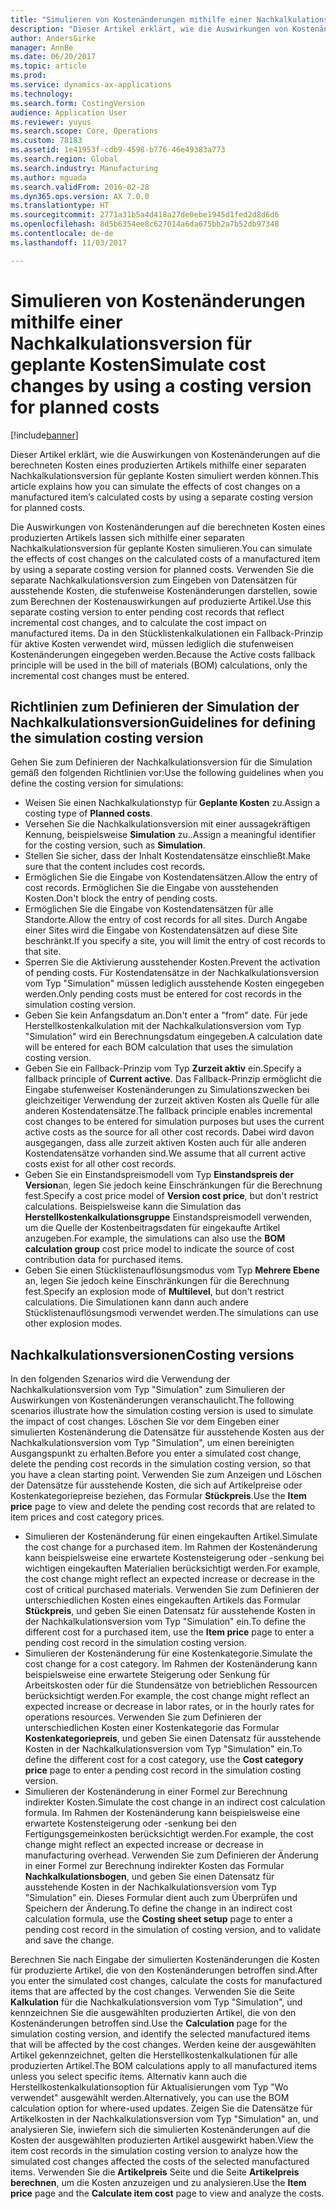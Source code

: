 ```yaml
---
title: "Simulieren von Kostenänderungen mithilfe einer Nachkalkulationsversion für geplante Kosten"
description: "Dieser Artikel erklärt, wie die Auswirkungen von Kostenänderungen auf die berechneten Kosten eines produzierten Artikels mithilfe einer separaten Nachkalkulationsversion für geplante Kosten simuliert werden können."
author: AndersGirke
manager: AnnBe
ms.date: 06/20/2017
ms.topic: article
ms.prod: 
ms.service: dynamics-ax-applications
ms.technology: 
ms.search.form: CostingVersion
audience: Application User
ms.reviewer: yuyus
ms.search.scope: Core, Operations
ms.custom: 78183
ms.assetid: 1e41953f-cdb9-4598-b776-46e49383a773
ms.search.region: Global
ms.search.industry: Manufacturing
ms.author: mguada
ms.search.validFrom: 2016-02-28
ms.dyn365.ops.version: AX 7.0.0
ms.translationtype: HT
ms.sourcegitcommit: 2771a31b5a4d418a27de0ebe1945d1fed2d8d6d6
ms.openlocfilehash: 8d5b6354ee8c627014a6da675bb2a7b52db97348
ms.contentlocale: de-de
ms.lasthandoff: 11/03/2017

---
```


# <a name="simulate-cost-changes-by-using-a-costing-version-for-planned-costs"></a><span data-ttu-id="b6548-103">Simulieren von Kostenänderungen mithilfe einer Nachkalkulationsversion für geplante Kosten</span><span class="sxs-lookup"><span data-stu-id="b6548-103">Simulate cost changes by using a costing version for planned costs</span></span>

[!include[banner](../includes/banner.md)]


<span data-ttu-id="b6548-104">Dieser Artikel erklärt, wie die Auswirkungen von Kostenänderungen auf die berechneten Kosten eines produzierten Artikels mithilfe einer separaten Nachkalkulationsversion für geplante Kosten simuliert werden können.</span><span class="sxs-lookup"><span data-stu-id="b6548-104">This article explains how you can simulate the effects of cost changes on a manufactured item’s calculated costs by using a separate costing version for planned costs.</span></span>

<span data-ttu-id="b6548-105">Die Auswirkungen von Kostenänderungen auf die berechneten Kosten eines produzierten Artikels lassen sich mithilfe einer separaten Nachkalkulationsversion für geplante Kosten simulieren.</span><span class="sxs-lookup"><span data-stu-id="b6548-105">You can simulate the effects of cost changes on the calculated costs of a manufactured item by using a separate costing version for planned costs.</span></span> <span data-ttu-id="b6548-106">Verwenden Sie die separate Nachkalkulationsversion zum Eingeben von Datensätzen für ausstehende Kosten, die stufenweise Kostenänderungen darstellen, sowie zum Berechnen der Kostenauswirkungen auf produzierte Artikel.</span><span class="sxs-lookup"><span data-stu-id="b6548-106">Use this separate costing version to enter pending cost records that reflect incremental cost changes, and to calculate the cost impact on manufactured items.</span></span> <span data-ttu-id="b6548-107">Da in den Stücklistenkalkulationen ein Fallback-Prinzip für aktive Kosten verwendet wird, müssen lediglich die stufenweisen Kostenänderungen eingegeben werden.</span><span class="sxs-lookup"><span data-stu-id="b6548-107">Because the Active costs fallback principle will be used in the bill of materials (BOM) calculations, only the incremental cost changes must be entered.</span></span>

## <a name="guidelines-for-defining-the-simulation-costing-version"></a><span data-ttu-id="b6548-108">Richtlinien zum Definieren der Simulation der Nachkalkulationsversion</span><span class="sxs-lookup"><span data-stu-id="b6548-108">Guidelines for defining the simulation costing version</span></span>
<span data-ttu-id="b6548-109">Gehen Sie zum Definieren der Nachkalkulationsversion für die Simulation gemäß den folgenden Richtlinien vor:</span><span class="sxs-lookup"><span data-stu-id="b6548-109">Use the following guidelines when you define the costing version for simulations:</span></span>

-   <span data-ttu-id="b6548-110">Weisen Sie einen Nachkalkulationstyp für **Geplante Kosten** zu.</span><span class="sxs-lookup"><span data-stu-id="b6548-110">Assign a costing type of **Planned costs**.</span></span>
-   <span data-ttu-id="b6548-111">Versehen Sie die Nachkalkulationsversion mit einer aussagekräftigen Kennung, beispielsweise **Simulation** zu..</span><span class="sxs-lookup"><span data-stu-id="b6548-111">Assign a meaningful identifier for the costing version, such as **Simulation**.</span></span>
-   <span data-ttu-id="b6548-112">Stellen Sie sicher, dass der Inhalt Kostendatensätze einschließt.</span><span class="sxs-lookup"><span data-stu-id="b6548-112">Make sure that the content includes cost records.</span></span>
-   <span data-ttu-id="b6548-113">Ermöglichen Sie die Eingabe von Kostendatensätzen.</span><span class="sxs-lookup"><span data-stu-id="b6548-113">Allow the entry of cost records.</span></span> <span data-ttu-id="b6548-114">Ermöglichen Sie die Eingabe von ausstehenden Kosten.</span><span class="sxs-lookup"><span data-stu-id="b6548-114">Don't block the entry of pending costs.</span></span>
-   <span data-ttu-id="b6548-115">Ermöglichen Sie die Eingabe von Kostendatensätzen für alle Standorte.</span><span class="sxs-lookup"><span data-stu-id="b6548-115">Allow the entry of cost records for all sites.</span></span> <span data-ttu-id="b6548-116">Durch Angabe einer Sites wird die Eingabe von Kostendatensätzen auf diese Site beschränkt.</span><span class="sxs-lookup"><span data-stu-id="b6548-116">If you specify a site, you will limit the entry of cost records to that site.</span></span>
-   <span data-ttu-id="b6548-117">Sperren Sie die Aktivierung ausstehender Kosten.</span><span class="sxs-lookup"><span data-stu-id="b6548-117">Prevent the activation of pending costs.</span></span> <span data-ttu-id="b6548-118">Für Kostendatensätze in der Nachkalkulationsversion vom Typ "Simulation" müssen lediglich ausstehende Kosten eingegeben werden.</span><span class="sxs-lookup"><span data-stu-id="b6548-118">Only pending costs must be entered for cost records in the simulation costing version.</span></span>
-   <span data-ttu-id="b6548-119">Geben Sie kein Anfangsdatum an.</span><span class="sxs-lookup"><span data-stu-id="b6548-119">Don't enter a "from" date.</span></span> <span data-ttu-id="b6548-120">Für jede Herstellkostenkalkulation mit der Nachkalkulationsversion vom Typ "Simulation" wird ein Berechnungsdatum eingegeben.</span><span class="sxs-lookup"><span data-stu-id="b6548-120">A calculation date will be entered for each BOM calculation that uses the simulation costing version.</span></span>
-   <span data-ttu-id="b6548-121">Geben Sie ein Fallback-Prinzip vom Typ **Zurzeit aktiv** ein.</span><span class="sxs-lookup"><span data-stu-id="b6548-121">Specify a fallback principle of **Current active**.</span></span> <span data-ttu-id="b6548-122">Das Fallback-Prinzip ermöglicht die Eingabe stufenweiser Kostenänderungen zu Simulationszwecken bei gleichzeitiger Verwendung der zurzeit aktiven Kosten als Quelle für alle anderen Kostendatensätze.</span><span class="sxs-lookup"><span data-stu-id="b6548-122">The fallback principle enables incremental cost changes to be entered for simulation purposes but uses the current active costs as the source for all other cost records.</span></span> <span data-ttu-id="b6548-123">Dabei wird davon ausgegangen, dass alle zurzeit aktiven Kosten auch für alle anderen Kostendatensätze vorhanden sind.</span><span class="sxs-lookup"><span data-stu-id="b6548-123">We assume that all current active costs exist for all other cost records.</span></span>
-   <span data-ttu-id="b6548-124">Geben Sie ein Einstandspreismodell vom Typ **Einstandspreis der Version**an, legen Sie jedoch keine Einschränkungen für die Berechnung fest.</span><span class="sxs-lookup"><span data-stu-id="b6548-124">Specify a cost price model of **Version cost price**, but don't restrict calculations.</span></span> <span data-ttu-id="b6548-125">Beispielsweise kann die Simulation das **Herstellkostenkalkulationsgruppe** Einstandspreismodell verwenden, um die Quelle der Kostenbeitragsdaten für eingekaufte Artikel anzugeben.</span><span class="sxs-lookup"><span data-stu-id="b6548-125">For example, the simulations can also use the **BOM calculation group** cost price model to indicate the source of cost contribution data for purchased items.</span></span>
-   <span data-ttu-id="b6548-126">Geben Sie einen Stücklistenauflösungsmodus vom Typ **Mehrere Ebene** an, legen Sie jedoch keine Einschränkungen für die Berechnung fest.</span><span class="sxs-lookup"><span data-stu-id="b6548-126">Specify an explosion mode of **Multilevel**, but don't restrict calculations.</span></span> <span data-ttu-id="b6548-127">Die Simulationen kann dann auch andere Stücklistenauflösungsmodi verwendet werden.</span><span class="sxs-lookup"><span data-stu-id="b6548-127">The simulations can use other explosion modes.</span></span>

## <a name="costing-versions"></a><span data-ttu-id="b6548-128">Nachkalkulationsversionen</span><span class="sxs-lookup"><span data-stu-id="b6548-128">Costing versions</span></span>
<span data-ttu-id="b6548-129">In den folgenden Szenarios wird die Verwendung der Nachkalkulationsversion vom Typ "Simulation" zum Simulieren der Auswirkungen von Kostenänderungen veranschaulicht.</span><span class="sxs-lookup"><span data-stu-id="b6548-129">The following scenarios illustrate how the simulation costing version is used to simulate the impact of cost changes.</span></span> <span data-ttu-id="b6548-130">Löschen Sie vor dem Eingeben einer simulierten Kostenänderung die Datensätze für ausstehende Kosten aus der Nachkalkulationsversion vom Typ "Simulation", um einen bereinigten Ausgangspunkt zu erhalten.</span><span class="sxs-lookup"><span data-stu-id="b6548-130">Before you enter a simulated cost change, delete the pending cost records in the simulation costing version, so that you have a clean starting point.</span></span> <span data-ttu-id="b6548-131">Verwenden Sie zum Anzeigen und Löschen der Datensätze für ausstehende Kosten, die sich auf Artikelpreise oder Kostenkategoriepreise beziehen, das Formular **Stückpreis**.</span><span class="sxs-lookup"><span data-stu-id="b6548-131">Use the **Item price** page to view and delete the pending cost records that are related to item prices and cost category prices.</span></span>

-   <span data-ttu-id="b6548-132">Simulieren der Kostenänderung für einen eingekauften Artikel.</span><span class="sxs-lookup"><span data-stu-id="b6548-132">Simulate the cost change for a purchased item.</span></span> <span data-ttu-id="b6548-133">Im Rahmen der Kostenänderung kann beispielsweise eine erwartete Kostensteigerung oder -senkung bei wichtigen eingekauften Materialien berücksichtigt werden.</span><span class="sxs-lookup"><span data-stu-id="b6548-133">For example, the cost change might reflect an expected increase or decrease in the cost of critical purchased materials.</span></span> <span data-ttu-id="b6548-134">Verwenden Sie zum Definieren der unterschiedlichen Kosten eines eingekauften Artikels das Formular **Stückpreis**, und geben Sie einen Datensatz für ausstehende Kosten in der Nachkalkulationsversion vom Typ "Simulation" ein.</span><span class="sxs-lookup"><span data-stu-id="b6548-134">To define the different cost for a purchased item, use the **Item price** page to enter a pending cost record in the simulation costing version.</span></span>
-   <span data-ttu-id="b6548-135">Simulieren der Kostenänderung für eine Kostenkategorie.</span><span class="sxs-lookup"><span data-stu-id="b6548-135">Simulate the cost change for a cost category.</span></span> <span data-ttu-id="b6548-136">Im Rahmen der Kostenänderung kann beispielsweise eine erwartete Steigerung oder Senkung für Arbeitskosten oder für die Stundensätze von betrieblichen Ressourcen berücksichtigt werden.</span><span class="sxs-lookup"><span data-stu-id="b6548-136">For example, the cost change might reflect an expected increase or decrease in labor rates, or in the hourly rates for operations resources.</span></span> <span data-ttu-id="b6548-137">Verwenden Sie zum Definieren der unterschiedlichen Kosten einer Kostenkategorie das Formular **Kostenkategoriepreis**, und geben Sie einen Datensatz für ausstehende Kosten in der Nachkalkulationsversion vom Typ "Simulation" ein.</span><span class="sxs-lookup"><span data-stu-id="b6548-137">To define the different cost for a cost category, use the **Cost category price** page to enter a pending cost record in the simulation costing version.</span></span>
-   <span data-ttu-id="b6548-138">Simulieren der Kostenänderung in einer Formel zur Berechnung indirekter Kosten.</span><span class="sxs-lookup"><span data-stu-id="b6548-138">Simulate the cost change in an indirect cost calculation formula.</span></span> <span data-ttu-id="b6548-139">Im Rahmen der Kostenänderung kann beispielsweise eine erwartete Kostensteigerung oder -senkung bei den Fertigungsgemeinkosten berücksichtigt werden.</span><span class="sxs-lookup"><span data-stu-id="b6548-139">For example, the cost change might reflect an expected increase or decrease in manufacturing overhead.</span></span> <span data-ttu-id="b6548-140">Verwenden Sie zum Definieren der Änderung in einer Formel zur Berechnung indirekter Kosten das Formular **Nachkalkulationsbogen**, und geben Sie einen Datensatz für ausstehende Kosten in der Nachkalkulationsversion vom Typ "Simulation" ein. Dieses Formular dient auch zum Überprüfen und Speichern der Änderung.</span><span class="sxs-lookup"><span data-stu-id="b6548-140">To define the change in an indirect cost calculation formula, use the **Costing sheet setup** page to enter a pending cost record in the simulation of costing version, and to validate and save the change.</span></span>

<span data-ttu-id="b6548-141">Berechnen Sie nach Eingabe der simulierten Kostenänderungen die Kosten für produzierte Artikel, die von den Kostenänderungen betroffen sind.</span><span class="sxs-lookup"><span data-stu-id="b6548-141">After you enter the simulated cost changes, calculate the costs for manufactured items that are affected by the cost changes.</span></span> <span data-ttu-id="b6548-142">Verwenden Sie die Seite **Kalkulation** für die Nachkalkulationsversion vom Typ "Simulation", und kennzeichnen Sie die ausgewählten produzierten Artikel, die von den Kostenänderungen betroffen sind.</span><span class="sxs-lookup"><span data-stu-id="b6548-142">Use the **Calculation** page for the simulation costing version, and identify the selected manufactured items that will be affected by the cost changes.</span></span> <span data-ttu-id="b6548-143">Werden keine der ausgewählten Artikel gekennzeichnet, gelten die Herstellkostenkalkulationen für alle produzierten Artikel.</span><span class="sxs-lookup"><span data-stu-id="b6548-143">The BOM calculations apply to all manufactured items unless you select specific items.</span></span> <span data-ttu-id="b6548-144">Alternativ kann auch die Herstellkostenkalkulationsoption für Aktualisierungen vom Typ "Wo verwendet" ausgewählt werden.</span><span class="sxs-lookup"><span data-stu-id="b6548-144">Alternatively, you can use the BOM calculation option for where-used updates.</span></span> <span data-ttu-id="b6548-145">Zeigen Sie die Datensätze für Artikelkosten in der Nachkalkulationsversion vom Typ "Simulation" an, und analysieren Sie, inwiefern sich die simulierten Kostenänderungen auf die Kosten der ausgewählten produzierten Artikel ausgewirkt haben.</span><span class="sxs-lookup"><span data-stu-id="b6548-145">View the item cost records in the simulation costing version to analyze how the simulated cost changes affected the costs of the selected manufactured items.</span></span> <span data-ttu-id="b6548-146">Verwenden Sie die **Artikelpreis** Seite und die Seite **Artikelpreis berechnen**, um die Kosten anzuzeigen und zu analysieren.</span><span class="sxs-lookup"><span data-stu-id="b6548-146">Use the **Item price** page and the **Calculate item cost** page to view and analyze the costs.</span></span>




